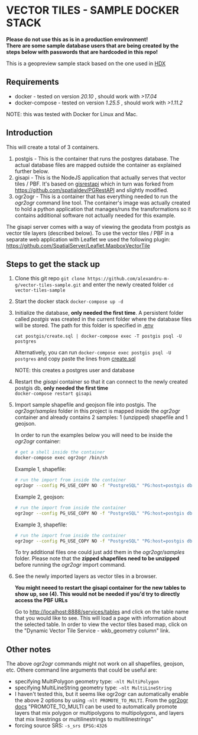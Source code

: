 # VECTOR TILES - SAMPLE DOCKER STACK

**Please do not use this as is in a production environment!  
There are some sample database users that are being created by the steps below 
with passwords that are hardcoded in this repo!**

This is a geopreview sample stack based on the one used in [HDX](https://data.humdata.org/)

## Requirements
* docker - tested on version *20.10* , should work with *>17.04*
* docker-compose - tested on version *1.25.5* , should work with *>1.11.2*

NOTE: this was tested with Docker for Linux and Mac.

## Introduction 
This will create a total of 3 containers.

1. postgis - This is the container that runs the postgres database. The actual database files are mapped outside the container as explained further below.
1. gisapi - This is the NodeJS application that actually serves that vector tiles / PBF. It's based on [gisrestapi](https://github.com/OCHA-DAP/gisrestapi) which in turn was forked from https://github.com/spatialdev/PGRestAPI and slightly modified.
1. ogr2ogr - This is a container that has everything needed to run the *ogr2ogr* command line tool. The container's image was actually created to hold a python application that manages/runs the transformations so it contains additional software not actually needed for this example.

The gisapi server comes with a way of viewing the geodata from postgis as vector tile layers (described below). 
To use the vector tiles / PBF in a separate web application with Leaflet we used the following plugin: https://github.com/SpatialServer/Leaflet.MapboxVectorTile

## Steps to get the stack up

1. Clone this git repo
  `git clone https://github.com/alexandru-m-g/vector-tiles-sample.git` 
  and enter the newly created folder `cd vector-tiles-sample`
  
1. Start the docker stack 
   `docker-compose up -d`
   
1. Initialize the database, **only needed the first time**. A persistent folder called *postgis*
   was created in the current folder where the database files will be stored. 
   The path for this folder is specified in [.env](.env)
   
   `cat postgis/create.sql | docker-compose exec -T postgis psql -U postgres`
   
   Alternatively, you can run
   `docker-compose exec postgis psql -U postgres` and copy paste the lines from [create.sql](postgis/create.sql)
   
   NOTE: this creates a postgres user and database 
   
1.  Restart the *gisapi* container so that it can connect to the newly created postgis db, **only needed the first time**  
    `docker-compose restart gisapi`
   
1.  Import sample shapefile and geojson file into postgis. The *ogr2ogr/samples* folder in this
    project is mapped inside the *ogr2ogr* container and already contains 2 samples: 1 (unzipped) shapefile and 1 geojson. 
    
    In order to run the examples below you will need to be inside the *ogr2ogr* container:  
    ```bash
    # get a shell inside the container
    docker-compose exec ogr2ogr /bin/sh
    ```
    
    Example 1, shapefile:
    ```bash
    # run the import from inside the container
    ogr2ogr --config PG_USE_COPY NO -f "PostgreSQL" "PG:host=postgis dbname=testdb port=5432 user=test password=test" /srv/samples/sample_adm3.shp -nln sample_adm3_shp -overwrite -lco OVERWRITE=YES -fieldTypeToString Real -t_srs EPSG:4326
    ```
    
    Example 2, geojson:
    ```bash
    # run the import from inside the container
    ogr2ogr --config PG_USE_COPY NO -f "PostgreSQL" "PG:host=postgis dbname=testdb port=5432 user=test password=test" /srv/samples/sample.geojson -nln sample_geojson -overwrite -lco OVERWRITE=YES -fieldTypeToString Real -t_srs EPSG:4326
    ```
    
    Example 3, shapefile:
    ```bash
    # run the import from inside the container
    ogr2ogr --config PG_USE_COPY NO -f "PostgreSQL" "PG:host=postgis dbname=testdb port=5432 user=test password=test" /srv/samples/sample_adm1.shp -nln sample_adm1_shp -overwrite -lco OVERWRITE=YES -fieldTypeToString Real -t_srs EPSG:4326 -nlt MultiPolygon
    ```
    
    To try additional files one could just add them in the *ogr2ogr/samples* folder. 
    Please note that the **zipped shapefiles need to be unzipped** before running the 
    *ogr2ogr* import command.
    
 1. See the newly imported layers as vector tiles in a browser. 
 
    **You might neeed to restart the gisapi container for the new tables to show up, see (4). This would not be needed if you'd try to directly access the PBF URLs**
    
    Go to [http://localhost:8888/services/tables](http://localhost:8888/services/tables) and click on the table name 
    that you would like to see. This will load a page with information about the selected table. In order to view the 
    vector tiles based map, click on the "Dynamic Vector Tile Service - wkb_geometry column" link.
 
 
## Other notes
 
The above *ogr2ogr* commands might not work on all shapefiles, geojson, etc. Othere command line arguments that could 
be useful are:
*   specifying MultiPolygon geometry type: `-nlt MultiPolygon`
*   specifying MultiLineString geometry type: `-nlt MultiLineString`
*   I haven't tested this, but it seems like ogr2ogr can automatically enable the above 2 options by using 
    `-nlt PROMOTE_TO_MULTI`.
    From the [ogr2ogr docs](https://gdal.org/programs/ogr2ogr.html) 
    "PROMOTE_TO_MULTI can be used to automatically promote layers that mix polygon or multipolygons 
    to multipolygons, and layers that mix linestrings or multilinestrings to multilinestrings"    
*   forcing source SRS: `-s_srs EPSG:4326`
    
